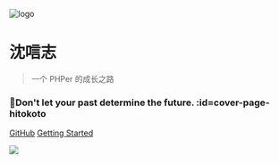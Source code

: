 ![logo](https://cdn.jsdelivr.net/gh/lufeidot/notes/docs/images/huaji.png)

# 沈唁志

> 一个 PHPer 的成长之路

### 🍃Don't let your past determine the future. :id=cover-page-hitokoto

[GitHub](https://github.com/sy-records)
[Getting Started](#main)

![](https://upyun.qq52o.me/img/bg.jpg)
